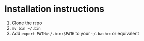 # Installation instructions
1. Clone the repo
1. `mv bin ~/.bin`
1. Add `export PATH=~/.bin:$PATH` to your `~/.bashrc` or equivalent
